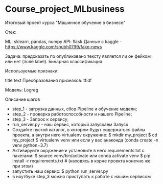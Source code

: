 # Course_project_MLbusiness
 
Итоговый проект курса "Машинное обучение в бизнесе"

Стек:

ML: sklearn, pandas, numpy API: flask Данные с kaggle - https://www.kaggle.com/shubh0799/fake-news

Задача: предсказать по опубликовано тексту является ли он фейком или нет (поле label). Бинарная классификация

Используемые признаки:

title
text
Преобразования признаков: tfidf

Модель: Logreg

Описание шагов
- step_1 - загрузка данных, сбор Pipeline и обучение модели;
- step_2 - проверка работоспособности и нашего Pipeline;
- step_3 - Запрос к сервису;
- run_server.py - наш сервис, который запускаем
Запуск
- Создайте пустой каталог, в котором будут содержаться файлы проекта, а внутри него virtualenv окружение:
 $ mkdir my_project
 $ cd my_project
 $ virtualenv venv или если у вас анаконда (conda create -n venv python=3.7)
- Активируйте окружение и установите в него requirements.txt с пакетами:
 $ source venv/bin/activate или conda activate venv 
 $ pip install -r requirements.txt # (находясь в корне проекта конечно же при этом)
- запустить наш сервис:
 $ python run_server.py
- в ноутбуке step_3 можно приступать к работе с нашим сервисом
